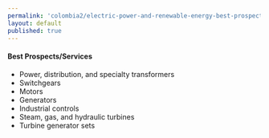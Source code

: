 ```yaml
--- 
permalink: 'colombia2/electric-power-and-renewable-energy-best-prospects.html'
layout: default 
published: true 
---
```

<h4 id="electric-power-and-renewable-energy-best-prospects">Best Prospects/Services</h4>

* Power, distribution, and specialty transformers
* Switchgears
* Motors
* Generators
* Industrial controls
* Steam, gas, and hydraulic turbines
* Turbine generator sets

